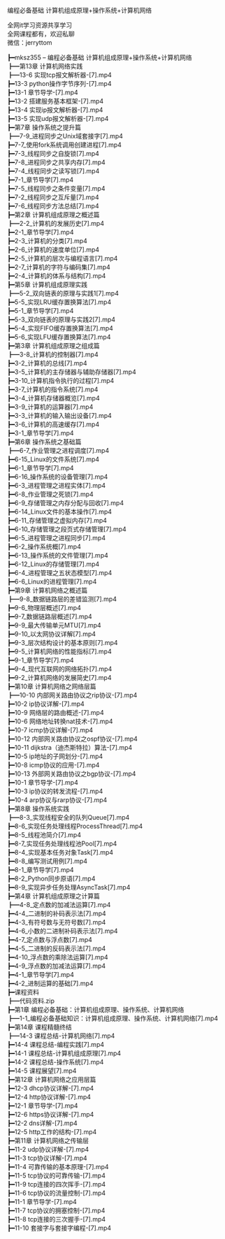 编程必备基础 计算机组成原理+操作系统+计算机网络

全网it学习资源共享学习<br>全网课程都有，欢迎私聊<br>微信：jerryttom<br>

┣━mksz355 – 编程必备基础 计算机组成原理+操作系统+计算机网络<br> ┣━第13章 计算机网络实践<br> ┣━13-6 实现tcp报文解析器-[7].mp4<br> ┣━13-3 python操作字节序列-[7].mp4<br> ┣━13-1 章节导学-[7].mp4<br> ┣━13-2 搭建服务基本框架-[7].mp4<br> ┣━13-4 实现ip报文解析器-[7].mp4<br> ┣━13-5 实现udp报文解析器-[7].mp4<br> ┣━第7章 操作系统之提升篇<br> ┣━7-9_进程同步之Unix域套接字[7].mp4<br> ┣━7-7_使用fork系统调用创建进程[7].mp4<br> ┣━7-3_线程同步之自旋锁[7].mp4<br> ┣━7-8_进程同步之共享内存[7].mp4<br> ┣━7-4_线程同步之读写锁[7].mp4<br> ┣━7-1_章节导学[7].mp4<br> ┣━7-5_线程同步之条件变量[7].mp4<br> ┣━7-2_线程同步之互斥量[7].mp4<br> ┣━7-6_线程同步方法总结[7].mp4<br> ┣━第2章 计算机组成原理之概述篇<br> ┣━2-2_计算机的发展历史[7].mp4<br> ┣━2-1_章节导学[7].mp4<br> ┣━2-3_计算机的分类[7].mp4<br> ┣━2-6_计算机的速度单位[7].mp4<br> ┣━2-5_计算机的层次与编程语言[7].mp4<br> ┣━2-7_计算机的字符与编码集[7].mp4<br> ┣━2-4_计算机的体系与结构[7].mp4<br> ┣━第5章 计算机组成原理实践<br> ┣━5-2_双向链表的原理与实践1[7].mp4<br> ┣━5-5_实现LRU缓存置换算法[7].mp4<br> ┣━5-1_章节导学[7].mp4<br> ┣━5-3_双向链表的原理与实践2[7].mp4<br> ┣━5-4_实现FIFO缓存置换算法[7].mp4<br> ┣━5-6_实现LFU缓存置换算法[7].mp4<br> ┣━第3章 计算机组成原理之组成篇<br> ┣━3-8_计算机的控制器[7].mp4<br> ┣━3-2_计算机的总线[7].mp4<br> ┣━3-5_计算机的主存储器与辅助存储器[7].mp4<br> ┣━3-10_计算机指令执行的过程[7].mp4<br> ┣━3-7_计算机的指令系统[7].mp4<br> ┣━3-4_计算机存储器概览[7].mp4<br> ┣━3-9_计算机的运算器[7].mp4<br> ┣━3-3_计算机的输入输出设备[7].mp4<br> ┣━3-6_计算机的高速缓存[7].mp4<br> ┣━3-1_章节导学[7].mp4<br> ┣━第6章 操作系统之基础篇<br> ┣━6-7_作业管理之进程调度[7].mp4<br> ┣━6-15_Linux的文件系统[7].mp4<br> ┣━6-1_章节导学[7].mp4<br> ┣━6-16_操作系统的设备管理[7].mp4<br> ┣━6-3_进程管理之进程实体[7].mp4<br> ┣━6-8_作业管理之死锁[7].mp4<br> ┣━6-9_存储管理之内存分配与回收[7].mp4<br> ┣━6-14_Linux文件的基本操作[7].mp4<br> ┣━6-11_存储管理之虚拟内存[7].mp4<br> ┣━6-10_存储管理之段页式存储管理[7].mp4<br> ┣━6-5_进程管理之进程同步[7].mp4<br> ┣━6-2_操作系统概[7].mp4<br> ┣━6-13_操作系统的文件管理[7].mp4<br> ┣━6-12_Linux的存储管理[7].mp4<br> ┣━6-4_进程管理之五状态模型[7].mp4<br> ┣━6-6_Linux的进程管理[7].mp4<br> ┣━第9章 计算机网络之概述篇<br> ┣━9-8_数据链路层的差错监测[7].mp4<br> ┣━9-6_物理层概述[7].mp4<br> ┣━9-7_数据链路层概述[7].mp4<br> ┣━9-9_最大传输单元MTU[7].mp4<br> ┣━9-10_以太网协议详解[7].mp4<br> ┣━9-3_层次结构设计的基本原则[7].mp4<br> ┣━9-5_计算机网络的性能指标[7].mp4<br> ┣━9-1_章节导学[7].mp4<br> ┣━9-4_现代互联网的网络拓扑[7].mp4<br> ┣━9-2_计算机网络的发展简史[7].mp4<br> ┣━第10章 计算机网络之网络层篇<br> ┣━10-10 内部网关路由协议之rip协议-[7].mp4<br> ┣━10-2 ip协议详解-[7].mp4<br> ┣━10-9 网络层的路由概述-[7].mp4<br> ┣━10-6 网络地址转换nat技术-[7].mp4<br> ┣━10-7 icmp协议详解-[7].mp4<br> ┣━10-12 内部网关路由协议之ospf协议-[7].mp4<br> ┣━10-11 dijkstra（迪杰斯特拉）算法-[7].mp4<br> ┣━10-5 ip地址的子网划分-[7].mp4<br> ┣━10-8 icmp协议的应用-[7].mp4<br> ┣━10-13 外部网关路由协议之bgp协议-[7].mp4<br> ┣━10-1 章节导学-[7].mp4<br> ┣━10-3 ip协议的转发流程-[7].mp4<br> ┣━10-4 arp协议与rarp协议-[7].mp4<br> ┣━第8章 操作系统实践<br> ┣━8-3_实现线程安全的队列Queue[7].mp4<br> ┣━8-6_实现任务处理线程ProcessThread[7].mp4<br> ┣━8-5_线程池简介[7].mp4<br> ┣━8-7_实现任务处理线程池Pool[7].mp4<br> ┣━8-4_实现基本任务对象Task[7].mp4<br> ┣━8-8_编写测试用例[7].mp4<br> ┣━8-1_章节导学[7].mp4<br> ┣━8-2_Python同步原语[7].mp4<br> ┣━8-9_实现异步任务处理AsyncTask[7].mp4<br> ┣━第4章 计算机组成原理之计算篇<br> ┣━4-8_定点数的加减法运算[7].mp4<br> ┣━4-4_二进制的补码表示法[7].mp4<br> ┣━4-3_有符号数与无符号数[7].mp4<br> ┣━4-6_小数的二进制补码表示法[7].mp4<br> ┣━4-7_定点数与浮点数[7].mp4<br> ┣━4-5_二进制的反码表示法[7].mp4<br> ┣━4-10_浮点数的乘除法运算[7].mp4<br> ┣━4-9_浮点数的加减法运算[7].mp4<br> ┣━4-1_章节导学[7].mp4<br> ┣━4-2_进制运算的基础[7].mp4<br> ┣━课程资料<br> ┣━代码资料.zip<br> ┣━第1章 编程必备基础：计算机组成原理、操作系统、计算机网络<br> ┣━1-1_编程必备基础知识：计算机组成原理、操作系统、计算机网络[7].mp4<br> ┣━第14章 课程精髓终结<br> ┣━14-3 课程总结-计算机网络[7].mp4<br> ┣━14-4 课程总结-编程实践[7].mp4<br> ┣━14-1 课程总结-计算机组成原理[7].mp4<br> ┣━14-2 课程总结-操作系统[7].mp4<br> ┣━14-5 课程展望[7].mp4<br> ┣━第12章 计算机网络之应用层篇<br> ┣━12-3 dhcp协议详解-[7].mp4<br> ┣━12-4 http协议详解-[7].mp4<br> ┣━12-1 章节导学-[7].mp4<br> ┣━12-6 https协议详解-[7].mp4<br> ┣━12-2 dns详解-[7].mp4<br> ┣━12-5 http工作的结构-[7].mp4<br> ┣━第11章 计算机网络之传输层<br> ┣━11-2 udp协议详解-[7].mp4<br> ┣━11-3 tcp协议详解-[7].mp4<br> ┣━11-4 可靠传输的基本原理-[7].mp4<br> ┣━11-5 tcp协议的可靠传输-[7].mp4<br> ┣━11-9 tcp连接的四次挥手-[7].mp4<br> ┣━11-6 tcp协议的流量控制-[7].mp4<br> ┣━11-1 章节导学-[7].mp4<br> ┣━11-7 tcp协议的拥塞控制-[7].mp4<br> ┣━11-8 tcp连接的三次握手-[7].mp4<br> ┣━11-10 套接字与套接字编程-[7].mp4